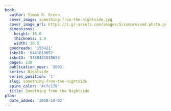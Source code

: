 ```yaml
---
book:
  author: Simon R. Green
  cover_image: something-from-the-nightside.jpg
  cover_image_url: https://i.gr-assets.com/images/S/compressed.photo.goodreads.com/books/1354812342l/155421._SY160_.jpg
  dimensions:
    height: 18.0
    thickness: 1.9
    width: 10.5
  goodreads: '155421'
  isbn10: '0441010652'
  isbn13: '9780441010653'
  pages: 230
  publication_year: '2003'
  series: Nightside
  series_position: '1'
  slug: something-from-the-nightside
  spine_color: '#cfc178'
  title: Something from the Nightside
plan:
  date_added: '2018-10-02'
---
```

